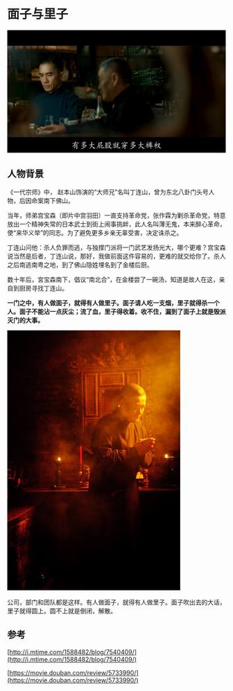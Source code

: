 面子与里子
=================

![有多大屁股，穿多大裤衩](2017-01-13_mian-zi-yu-li-zi.jpg)


## 人物背景 ##

《一代宗师》中，
赵本山饰演的“大师兄”名叫丁连山，曾为东北八卦门头号人物，后因命案南下佛山。


当年，师弟宫宝森（即片中宫羽田）一直支持革命党，张作霖为剿杀革命党，特意放出一个精神失常的日本武士到街上闹事挑衅，此人名叫薄无鬼，本来醉心革命，使“来华义举”的同志。为了避免更多乡亲无辜受害，决定诛杀之。


丁连山问他：杀人负罪而逃，与独撑门派将一门武艺发扬光大，哪个更难？宫宝森说当然是后者，丁连山说，那好，我做前面这件容易的，更难的就交给你了。杀人之后南逃南粤之地，到了佛山隐姓埋名到了金楼后厨。


数十年后，宮宝森南下，倡议“南北合”，在金楼尝了一碗汤，知道是故人在这，亲自到厨房寻找丁连山。


**一门之中，有人做面子，就得有人做里子。面子请人吃一支烟，里子就得杀一个人。面子不能沾一点灰尘；流了血，里子得收着。收不住，漏到了面子上就是毁派灭门的大事。**


![丁连山](2017-01-13_mian-zi-yu-li-zi-ding-lian-shan.jpg)

公司，部门和团队都是这样。有人做面子，就得有人做里子。面子吹出去的大话，里子就得圆上。圆不上就是倒闭，解散。


## 参考
[http://i.mtime.com/1588482/blog/7540409/](http://i.mtime.com/1588482/blog/7540409/)


[https://movie.douban.com/review/5733990/](https://movie.douban.com/review/5733990/)
